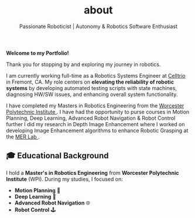 ﻿---
layout: about
title: about
permalink: /
subtitle: Passionate Roboticist | Autonomy & Robotics Software Enthusiast

profile:
  align: right
  image: om.jpg
  image_circular: true # crops the image to make it circular
  more_info: >
    <p>Robotics Systems Engineer</p>
    <p>San Francisco Bay Area</p>
    
    

news: true # includes a list of news items
selected_papers: true # includes a list of papers marked as "selected={true}"
social: true # includes social icons at the bottom of the page
---

**Welcome to my Portfolio!**

Thank you for stopping by and exploring my journey in robotics.

I am currently working full-time as a Robotics Systems Engineer at <a href = "https://celltrio.com/"> Celltrio </a> in Fremont, CA. My role centers on **elevating the reliability of robotic systems** by developing automated testing scripts with state machines, diagnosing HW/SW issues, and enhancing overall system functionality.

I have completed my Masters in Robotics Engineering from the <a href = "https://www.wpi.edu/academics/departments/robotics-engineering"> Worcester Polytechnic Institute </a>. I have had the opportunity to purse courses in Motion Planning, Deep Learning, Advanced Robot Navigation & Robot Control further I did my research in Depth Image Enhancement where I worked on developing Image Enhancement algorithms to enhance Robotic Grasping at the  <a href = "https://wp.wpi.edu/merlab/" > MER Lab </a>.

## 🎓 Educational Background  
I hold a **Master's in Robotics Engineering** from **Worcester Polytechnic Institute** (WPI). During my studies, I focused on:
- **Motion Planning** 📍
- **Deep Learning** 🤖
- **Advanced Robot Navigation** 🌐
- **Robot Control** 🕹️